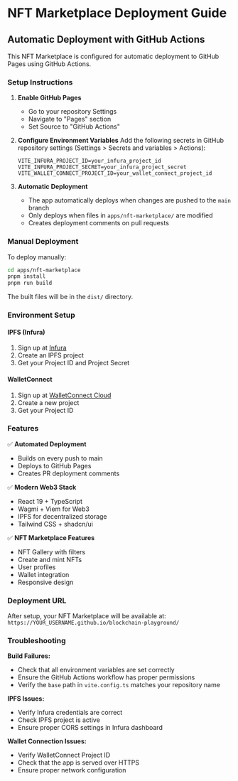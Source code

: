 # NFT Marketplace Deployment Guide

## Automatic Deployment with GitHub Actions

This NFT Marketplace is configured for automatic deployment to GitHub Pages using GitHub Actions.

### Setup Instructions

1. **Enable GitHub Pages**

   - Go to your repository Settings
   - Navigate to "Pages" section
   - Set Source to "GitHub Actions"

2. **Configure Environment Variables**
   Add the following secrets in GitHub repository settings (Settings > Secrets and variables > Actions):

   ```
   VITE_INFURA_PROJECT_ID=your_infura_project_id
   VITE_INFURA_PROJECT_SECRET=your_infura_project_secret
   VITE_WALLET_CONNECT_PROJECT_ID=your_wallet_connect_project_id
   ```

3. **Automatic Deployment**
   - The app automatically deploys when changes are pushed to the `main` branch
   - Only deploys when files in `apps/nft-marketplace/` are modified
   - Creates deployment comments on pull requests

### Manual Deployment

To deploy manually:

```bash
cd apps/nft-marketplace
pnpm install
pnpm run build
```

The built files will be in the `dist/` directory.

### Environment Setup

#### IPFS (Infura)

1. Sign up at [Infura](https://infura.io/)
2. Create an IPFS project
3. Get your Project ID and Project Secret

#### WalletConnect

1. Sign up at [WalletConnect Cloud](https://cloud.walletconnect.com/)
2. Create a new project
3. Get your Project ID

### Features

✅ **Automated Deployment**

- Builds on every push to main
- Deploys to GitHub Pages
- Creates PR deployment comments

✅ **Modern Web3 Stack**

- React 19 + TypeScript
- Wagmi + Viem for Web3
- IPFS for decentralized storage
- Tailwind CSS + shadcn/ui

✅ **NFT Marketplace Features**

- NFT Gallery with filters
- Create and mint NFTs
- User profiles
- Wallet integration
- Responsive design

### Deployment URL

After setup, your NFT Marketplace will be available at:
`https://YOUR_USERNAME.github.io/blockchain-playground/`

### Troubleshooting

**Build Failures:**

- Check that all environment variables are set correctly
- Ensure the GitHub Actions workflow has proper permissions
- Verify the `base` path in `vite.config.ts` matches your repository name

**IPFS Issues:**

- Verify Infura credentials are correct
- Check IPFS project is active
- Ensure proper CORS settings in Infura dashboard

**Wallet Connection Issues:**

- Verify WalletConnect Project ID
- Check that the app is served over HTTPS
- Ensure proper network configuration

